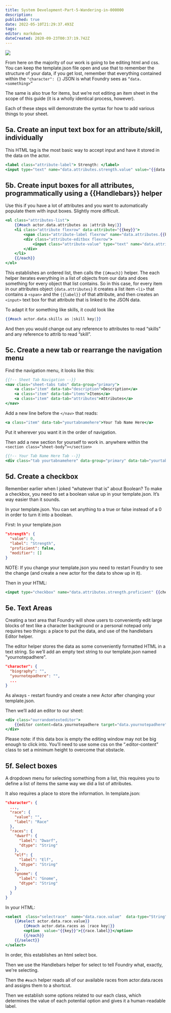 ```yaml
---
title: System Development-Part-5-Wandering-in-000000
description: 
published: true
date: 2022-05-10T21:29:37.493Z
tags: 
editor: markdown
dateCreated: 2020-09-23T00:37:19.742Z
---
```


![](https://lh5.googleusercontent.com/KR7cbbOgyDCzOwHYMYI4J0rHHEamSIAD8IPTfwNoo7ezzgZ_R4m_RciTrz5nA7SHrgafl0B94PyY6EvN8iDMgQTB1HW66hXguch2cWMz9J4miyKjDF7Gx78-ehepBJiP8h5iK4cz)
  
  

From here on the majority of our work is going to be editing html and css. You can keep the template.json file open and use that to remember the structure of your data, if you get lost, remember that everything contained within the `"character": {}` JSON is what Foundry sees as `“data.<something>”`

The same is also true for items, but we’re not editing an item sheet in the scope of this guide (it is a wholly identical process, however).

  

Each of these steps will demonstrate the syntax for how to add various things to your sheet.

  

## 5a. Create an input text box for an attribute/skill, individually
This HTML tag is the most basic way to accept input and have it stored in the data on the actor.
  
```handlebars
<label class="attribute-label"> Strength: </label>
<input type="text" name="data.attributes.strength.value" value="{{data.attributes.strength.value}}" data-dtype="Number"/>
```
      

## 5b. Create input boxes for all attributes, programmatically using a {{Handlebars}} helper
Use this if you have a lot of attributes and you want to automatically populate them with input boxes. Slightly more difficult.

```handlebars
<ol class="attributes-list">
    {{#each actor.data.attributes as |attrib key|}}
    <li class="attribute flexrow" data-attribute="{{key}}">
        <span class="attribute-label flexrow" name="data.attributes.{{key}}.label">{{label}}</span>
        <div class="attribute-editbox flexrow">
            <input class="attribute-value" type="text" name="data.attributes.{{key}}.value" value="{{attrib.value}}" data-dtype="Number"/>
        </div>
    </li>
    {{/each}}
</ol>
```
      

This establishes an ordered list, then calls the `{{#each}}` helper. The each helper iterates everything in a list of objects from our data and does something for every object that list contains. So in this case, for every item in our attributes object `{data.attributes}` it creates a list item `<li>` that contains a `<span>` and the `{{label}}` of that attribute, and then creates an `<input>` text box for that attribute that is linked to the JSON data.

  

To adapt it for something like skills, it could look like

```handlebars
{{#each actor.data.skills as |skill key|}}
```

And then you would change out any reference to attributes to read “skills” and any reference to attrib to read “skill”.

  

## 5c. Create a new tab or rearrange the navigation menu


Find the navigation menu, it looks like this:
```handlebars
{{!-- Sheet Tab Navigation --}}
<nav class="sheet-tabs tabs" data-group="primary">
    <a class="item" data-tab="description">Description</a>
    <a class="item" data-tab="items">Items</a>
    <a class="item" data-tab="attributes">Attributes</a>
</nav>
```    

Add a new line before the `</nav>` that reads:

```handlebars
<a class="item" data-tab="yourtabnamehere">Your Tab Name Here</a>
```

Put it wherever you want it in the order of navigation.  
  
Then add a new section for yourself to work in. anywhere within the `<section class=”sheet-body”></section>`

```handlebars
{{!-- Your Tab Name Here Tab --}}
<div class="tab yourtabnamehere" data-group="primary" data-tab="yourtabnamehere">
```

## 5d. Create a checkbox


Remember earlier when I joked “whatever that is” about Boolean? To make a checkbox, you need to set a boolean value up in your template.json. It’s way easier than it sounds.

In your template.json. You can set anything to a true or false instead of a 0 in order to turn it into a boolean.

  

First: In your template.json

```json
"strength": {
  "value": 0,
  "label": "Strength",
  "proficient": false,
  "modifier": []
}
```

NOTE: If you change your template.json you need to restart Foundry to see the change (and create a new actor for the data to show up in it).

Then in your HTML:

```handlebars
<input type="checkbox" name="data.attributes.strength.proficient" {{checked  actor.data.strength.proficient}}>
```

## 5e. Text Areas

Creating a text area that Foundry will show users to conveniently edit large blocks of text like a character background or a personal notepad only requires two things: a place to put the data, and use of the handlebars Editor helper.

  
The editor helper stores the data as some conveniently formatted HTML in a text string. So we’ll add an empty text string to our template.json named "yournotepadhere".

```json
"character": {
  "biography": "",
  "yournotepadhere": "",
  ...
}
```      

As always - restart foundry and create a new Actor after changing your template.json.

Then we’ll add an editor to our sheet:

```handlebars
<div class="ourrandomtexteditor">
    {{editor content=data.yournotepadhere target="data.yournotepadhere" button=true owner=owner editable=editable}}
</div>
```


Please note: if this data box is empty the editing window may not be big enough to click into. You’ll need to use some css on the “.editor-content” class to set a minimum height to overcome that obstacle.

  

## 5f. Select boxes

A dropdown menu for selecting something from a list, this requires you to define a list of items the same way we did a list of attributes.  
  

It also requires a place to store the information. In template.json:

```json
"character": {
  ...,
  "race": {
    "value": "",
    "label": "Race"
  },
  "races": {
    "dwarf": {
      "label": "Dwarf",
      "dtype": "String"
    },
    "elf": {
      "label": "Elf",
      "dtype": "String"
    },
    "gnome": {
      "label": "Gnome",
      "dtype": "String"
    }
  }
}
```          

In your HTML:
```handlebars
<select  class="selectrace"  name="data.race.value"  data-type="String">
    {{#select actor.data.race.value}}
        {{#each actor.data.races as |race key|}}
        <option  value="{{key}}">{{race.label}}</option>
        {{/each}}
    {{/select}}
</select>
```

In order, this establishes an html select box. 

Then we use the Handlebars helper for select to tell Foundry what, exactly, we're selecting. 

Then the `#each` helper reads all of our available races from actor.data.races and assigns them to a shortcut.

Then we establish some options related to our each class, which determines the value of each potential option and gives it a human-readable label.

